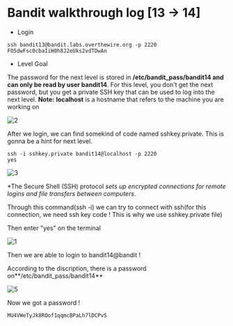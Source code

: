 # Bandit walkthrough log [13 -> 14]

- Login

```
ssh bandit13@bandit.labs.overthewire.org -p 2220
FO5dwFsc0cbaIiH0h8J2eUks2vdTDwAn
```

- Level Goal

The password for the next level is stored in **/etc/bandit_pass/bandit14 and can only be read by user bandit14**. For this level, you don’t get the next password, but you get a private SSH key that can be used to log into the next level. **Note:** **localhost** is a hostname that refers to the machine you are working on

![2](https://github.com/Narthy0301/Narthy0301.github.io/assets/172380852/e4c65fb5-2e37-4df6-88b4-93ca21ae43cb)

After we login, we can find somekind of code named sshkey.private. This is gonna be a hint for next level. 

```
ssh -i sshkey.private bandit14@localhost -p 2220
yes
```

![3](https://github.com/Narthy0301/Narthy0301.github.io/assets/172380852/50e87517-1a17-4b31-b35f-900fd9fd5476)

*The Secure Shell (SSH) protocol *sets up encrypted connections for remote logins and file transfers between computers*.

Through this command(ssh -i) we can try to connect with ssh(for this connection, we need ssh key code ! This is why we use sshkey.private file)

Then enter "yes" on the terminal

![1](https://github.com/Narthy0301/Narthy0301.github.io/assets/172380852/722c0329-49ac-45c7-a834-3b3c61272eb3)

Then we are able to login to bandit14@bandit !

According to the discription, there is a password on**/etc/bandit_pass/bandit14**

![5](https://github.com/Narthy0301/Narthy0301.github.io/assets/172380852/dacd4031-d2e1-4322-ab0b-c7bd5dafe224)

Now we got a password !

```
MU4VWeTyJk8ROof1qqmcBPaLh7lDCPvS
```

